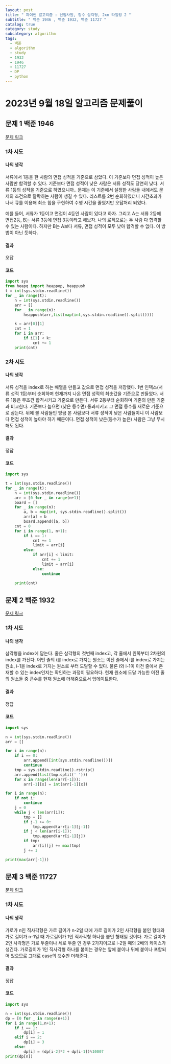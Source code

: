 ```yaml
---
layout: post
title: " 파이썬 알고리즘 : 신입사원, 정수 삼각형, 2xn 타일링 2 "
subtitle: " 백준 1946 , 백준 1932, 백준 11727 "
catalog: true
category: study
subcategory: algorithm
tags:
  - 백준
  - algorithm
  - study
  - 1932
  - 1946
  - 11727
  - DP
  - python
---
```


# 2023년 9월 18일 알고리즘 문제풀이

## 문제 1 백준 1946

[문제 링크](https://www.acmicpc.net/problem/1946)

### 1차 시도

#### 나의 생각

서류에서 1등을 한 사람의 면접 성적을 기준으로 삼았다. 이 기준보다 면접 성적이 높은 사람만 합격할 수 있다. 기준보다 면접 성적이 낮은 사람은 서류 성적도 당연히 낮다. 서류 1등의 성적을 기준으로 하였으니까.. 문제는 이 기준에서 설정한 사람들 내에서도 문제의 조건으로 탈락하는 사람이 생길 수 있다. 리스트를 2번 순회하였더니 시간초과가 나서 큐를 이용해 최소 힙을 구현하여 수행 시간을 줄였지만 오답처리 되었다.

예를 들어, 서류가 1등이고 면접이 4등인 사람이 있다고 하자. 그리고 A는 서류 2등에 면접2등, B는 서류 3등에 면접 3등이라고 해보자. 나의 로직으로는 두 사람 다 합격할 수 있는 사람이다. 하지만 B는 A보다 서류, 면접 성적이 모두 낮아 합격할 수 없다. 이 방법이 아닌 듯하다.

#### 결과

오답

#### 코드

```python
import sys
from heapq import heappop, heappush
t = int(sys.stdin.readline())
for _ in range(t):
    n = int(sys.stdin.readline())
    arr = []
    for _ in range(n):
        heappush(arr,list(map(int,sys.stdin.readline().split())))

    k = arr[0][1]
    cnt = 1
    for i in arr:
        if i[1] < k:
            cnt += 1
    print(cnt)
```

### 2차 시도

#### 나의 생각

서류 성적을 index로 하는 배열을 만들고 값으로 면접 성적을 저장했다. 1번 인덱스(서류 성적 1등)부터 순회하며 현재까지 나온 면접 성적의 최솟값을 기준으로 만들었다. 서류 1등은 무조건 합격시키고 기준으로 만든다. 서류 2등부터 순회하며 기존의 만든 기준과 비교한다. 기준보다 높으면 (낮은 등수면) 통과시키고 그 면접 등수를 새로운 기준으로 삼는다. 뒤에 볼 사람들인 방금 본 사람보다 서류 성적이 낮은 사람들이니 이 사람보다 면접 성적이 높아야 하기 때문이다. 면접 성적이 낮은(등수가 높은) 사람은 그냥 무시해도 된다.

#### 결과

정답

#### 코드

```python
import sys

t = int(sys.stdin.readline())
for _ in range(t):
    n = int(sys.stdin.readline())
    arr = [0 for _ in range(n+1)]
    board = []
    for _ in range(n):
        a, b = map(int, sys.stdin.readline().split())
        arr[a] = b
        board.append([a, b])
    cnt = 0
    for i in range(1, n+1):
        if i == 1:
            cnt += 1
            limit = arr[i]
        else:
            if arr[i] < limit:
                cnt += 1
                limit = arr[i]
            else:
                continue

    print(cnt)

```

## 문제 2 백준 1932

[문제 링크](https://www.acmicpc.net/problem/1932)

### 1차 시도

#### 나의 생각

삼각형을 index에 담는다. 줄은 삼각형의 첫번째 index고, 각 줄에서 왼쪽부터 2차원의 index를 가진다. 어떤 줄의 i를 index로 가지는 원소는 이전 줄에서 i를 index로 가지는 원소, i-1을 index로 가지는 원소로 부터 도달할 수 있다. 물론 i와 i-1이 이전 줄에서 존재할 수 있는 index인지는 확인하는 과정이 필요하다. 현재 원소에 도달 가능한 이전 줄의 원소들 중 큰수를 현재 원소에 더해줌으로서 업데이트한다.

#### 결과

정답

#### 코드

```python
import sys

n = int(sys.stdin.readline())
arr = []

for i in range(n):
    if i == 0:
        arr.append([int(sys.stdin.readline())])
        continue
    tmp = sys.stdin.readline().rstrip()
    arr.append(list(tmp.split(' ')))
    for x in range(len(arr[-1])):
        arr[-1][x] = int(arr[-1][x])

for i in range(n):
    if not i:
        continue
    j = 0
    while j < len(arr[i]):
        tmp = []
        if j-1 >= 0:
            tmp.append(arr[i-1][j-1])
        if j < len(arr[i-1]):
            tmp.append(arr[i-1][j])
        if tmp:
            arr[i][j] += max(tmp)
        j += 1

print(max(arr[-1]))

```

## 문제 3 백준 11727

[문제 링크](https://www.acmicpc.net/problem/11727)

### 1차 시도

#### 나의 생각

가로가 n인 직사각형은 가로 길이가 n-2일 떄에 가로 길이가 2인 사각형을 붙인 형태와 가로 길이가 n-1일 때 가로길이가 1인 직사각형 하나를 붙인 형태일 것이다. 가로 길이가 2인 사각형은 가로 두줄이나 세로 두줄 인 경우 2가지이므로 i-2일 때의 2배의 케이스가 생긴다. 가로길이가 1인 직사각형 하나를 붙이는 경우는 앞에 붙이나 뒤에 붙이나 포함되어 있으므로 그대로 case의 갯수만 더해준다.

#### 결과

정답

#### 코드

```python
import sys

n = int(sys.stdin.readline())
dp = [0 for _ in range(n+1)]
for i in range(1,n+1):
    if i == 1:
        dp[i] = 1
    elif i == 2:
        dp[i] = 3
    else:
        dp[i] = (dp[i-2]*2 + dp[i-1])%10007
print(dp[n])

```
